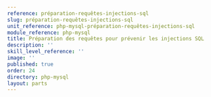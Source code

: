 ```yaml
---
reference: préparation-requêtes-injections-sql
slug: préparation-requêtes-injections-sql
unit_reference: php-mysql-préparation-requêtes-injections-sql
module_reference: php-mysql
title: Préparation des requêtes pour prévenir les injections SQL
description: ''
skill_level_reference: ''
image: ''
published: true
order: 24
directory: php-mysql
layout: parts
---
```

